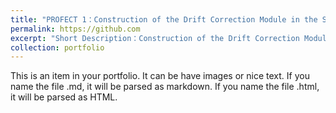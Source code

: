 ```yaml
---
title: "PROFECT 1：Construction of the Drift Correction Module in the STORM System"
permalink: https://github.com
excerpt: "Short Description：Construction of the Drift Correction Module in the STORM System<br/><img src='/images/500x300.png'>"
collection: portfolio
---
```


This is an item in your portfolio. It can be have images or nice text. If you name the file .md, it will be parsed as markdown. If you name the file .html, it will be parsed as HTML. 

